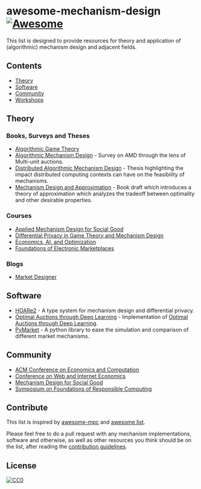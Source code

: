 # awesome-mechanism-design [![Awesome](https://cdn.rawgit.com/sindresorhus/awesome/d7305f38d29fed78fa85652e3a63e154dd8e8829/media/badge.svg)](https://github.com/sindresorhus/awesome)

This list is designed to provide resources for theory and application of (algorithmic) mechanism design and adjacent fields.

## Contents
- [Theory](#theory)
- [Software](#software)
- [Community](#community)
- [Workshops](#workshops)

## Theory

### Books, Surveys and Theses

- [Algorithmic Game Theory](http://algo.cs.uni-frankfurt.de/lehre/agt/material/Algorithmic_Game_Theory.pdf)
- [Algorithmic Mechanism Design](https://www.cs.huji.ac.il/~noam/amd-mua.pdf) - Survey on AMD through the lens of Multi-unit auctions.
- [Distributed Algorithmic Mechanism Design](http://www.cs.yale.edu/homes/jf/Rahul-thesis.pdf) - Thesis highlighting the impact distributed computing contexts can have on the feasibility of mechanisms.
- [Mechanism Design and Approximation](http://jasonhartline.com/MDnA/) -  Book draft which introduces a theory of approximation which analyzes the tradeoff between optimality and other desirable properties.

### Courses

- [Applied Mechanism Design for Social Good](https://marketdesign.github.io/)
- [Differential Privacy in Game Theory and Mechanism Design](https://www.cis.upenn.edu/~aaroth/courses/gametheoryprivacyS14.html)
- [Economics, AI, and Optimization](http://www.columbia.edu/~ck2945/courses/s20_8100/)
- [Foundations of Electronic Marketplaces](http://www.cs.cmu.edu/~sandholm/cs15-892F15/cs15-892.htm)

### Blogs
- [Market Designer](https://marketdesigner.blogspot.com/)

## Software

- [HOARe2](https://github.com/ejgallego/HOARe2/) - A type system for mechanism design and differential privacy.
- [Optimal Auctions through Deep Learning](https://github.com/saisrivatsan/deep-opt-auctions) - Implementation of  [Optimal Auctions through Deep Learning](https://arxiv.org/abs/1706.03459).
- [PyMarket](https://github.com/gus0k/pymarket) - A python library to ease the simulation and comparison of different market mechanisms.

## Community
- [ACM Conference on Economics and Computation](https://sigecom.org/events.html#ec)
- [Conference on Web and Internet Economics](https://dblp.org/db/conf/wine/index.html)
- [Mechanism Design for Social Good](https://www.md4sg.com/)
- [Symposium on Foundations of Responsible Computing](https://responsiblecomputing.org/)

## Contribute

This list is inspired by [awesome-mpc](https://github.com/rdragos/awesome-mpc) and [awesome list](https://github.com/sindresorhus/awesome). 

Please feel free to do a pull request with any mechanism implementations, software and otherwise, as well as other resources you think should be on the list, after reading the [contribution guidelines](contributing.md).

## License

[![CC0](http://mirrors.creativecommons.org/presskit/buttons/88x31/svg/cc-zero.svg)](http://creativecommons.org/publicdomain/zero/1.0)
